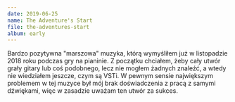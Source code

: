 ```yaml
---
date: 2019-06-25
name: The Adventure's Start
file: the-adventures-start
album: early
---
```


Bardzo pozytywna "marszowa" muzyka, którą wymyśliłem już w listopadzie 2018 roku podczas gry na pianinie. Z początku chciałem, żeby cały utwór grały gitary lub coś podobnego, lecz nie mogłem żadnych znaleźć, a wtedy nie wiedziałem jeszcze, czym są VSTi. W pewnym sensie największym problemem w tej muzyce był mój brak doświadczenia z pracą z samymi dźwiękami, więc w zasadzie uważam ten utwór za sukces.
